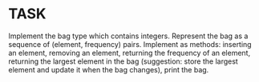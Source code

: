 # TASK
Implement the bag type which contains integers. Represent the bag as a sequence of (element, 
frequency) pairs. Implement as methods: inserting an element, removing an element, returning 
the frequency of an element, returning the largest element in the bag (suggestion: store the 
largest element and update it when the bag changes), print the bag.
